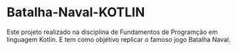 # Batalha-Naval-KOTLIN
Este projeto realizado na disciplina de Fundamentos de Programção em linguagem Kotlin. E tem como objétivo replicar o famoso jogo Batalha Naval. 
